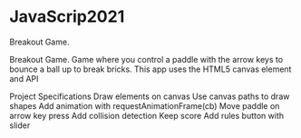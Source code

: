 # JavaScrip2021
Breakout Game.

Breakout Game.
Game where you control a paddle with the arrow keys to bounce a ball up to break bricks. This app uses the HTML5 canvas element and API

Project Specifications
Draw elements on canvas
Use canvas paths to draw shapes
Add animation with requestAnimationFrame(cb)
Move paddle on arrow key press
Add collision detection
Keep score
Add rules button with slider
